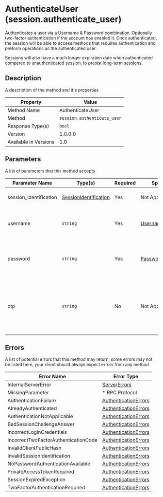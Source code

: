 # AuthenticateUser (session.authenticate_user)

Authenticates a user via a Username & Password combination.
Optionally two-factor authentication if the account has
enabled it. Once authenticated, the session will be able
to access methods that requires authentication and preform
operations as the authenticated user.

Sessions will also have a much longer expiration date when
authenticated compared to unauthenticated session, to presist
long-term sessions.


## Description

A description of the method and it's properties

| Property              | Value                       |
|-----------------------|-----------------------------|
| Method Name           | AuthenticateUser            |
| Method                | `session.authenticate_user` |
| Response Type(s)      | `bool`                      |
| Version               | 1.0.0.0                     |
| Available in Versions | 1.0                         |


## Parameters

A list of parameters that this method accepts

| Parameter Name         | Type(s)                                                         | Required | Specification                                                          | Deprecated | Versions | Description                                                                            |
|------------------------|-----------------------------------------------------------------|----------|------------------------------------------------------------------------|------------|----------|----------------------------------------------------------------------------------------|
| session_identification | [SessionIdentification](../../Objects/SessionIdentification.md) | Yes      | Not Applicable                                                         | No         | 1.0      | The Session Identification object                                                      |
| username               | `string`                                                        | Yes      | [UsernameSpecification](../../Specifications/UsernameSpecification.md) | No         | 1.0      | The username of the user to authenticate to                                            |
| password               | `string`                                                        | Yes      | [Passwordpecification](../../Specifications/PasswordSpecification.md)  | No         | 1.0      | The password used to authenticate to this account                                      |
| otp                    | `string`                                                        | No       | Not Applicable                                                         | No         | 1.0      | The optional one-time password; will be ignored if empty or larger than 64 characters. |


## Errors

A list of potential errors that this method may return, some errors
may not be listed here, your client should always expect errors from
any method.

| Error Name                           | Error Type                                                   |
|--------------------------------------|--------------------------------------------------------------|
| InternalServerError                  | [ServerErrors](../../Errors/ServerErrors.md)                 |
| MissingParameter                     | * RPC Protocol                                               |
| AuthenticationFailure                | [AuthenticationErrors](../../Errors/AuthenticationErrors.md) |
| AlreadyAuthenticated                 | [AuthenticationErrors](../../Errors/AuthenticationErrors.md) |
| AuthenticationNotApplicable          | [AuthenticationErrors](../../Errors/AuthenticationErrors.md) |
| BadSessionChallengeAnswer            | [AuthenticationErrors](../../Errors/AuthenticationErrors.md) |
| IncorrectLoginCredentials            | [AuthenticationErrors](../../Errors/AuthenticationErrors.md) |
| IncorrectTwoFactorAuthenticationCode | [AuthenticationErrors](../../Errors/AuthenticationErrors.md) |
| InvalidClientPublicHash              | [AuthenticationErrors](../../Errors/AuthenticationErrors.md) |
| InvalidSessionIdentification         | [AuthenticationErrors](../../Errors/AuthenticationErrors.md) |
| NoPasswordAuthenticationAvailable    | [AuthenticationErrors](../../Errors/AuthenticationErrors.md) |
| PrivateAccessTokenRequired           | [AuthenticationErrors](../../Errors/AuthenticationErrors.md) |
| SessionExpiredException              | [AuthenticationErrors](../../Errors/AuthenticationErrors.md) |
| TwoFactorAuthenticationRequired      | [AuthenticationErrors](../../Errors/AuthenticationErrors.md) |